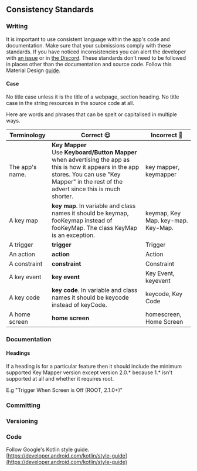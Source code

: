 ## Consistency Standards

### Writing

It is important to use consistent language within the app's code and documentation. Make sure that your submissions comply with these standards. If you have noticed inconsistencies you can alert the developer with [an issue](https://github.com/sds100/KeyMapper/issues/new) or in [the Discord](http://keymapper.club). These standards don't need to be followed in places other than the documentation and source code. Follow this Material Design [guide](https://material.io/design/communication/writing.html).

#### Case

No title case unless it is the title of a webpage, section heading. No title case in the string resources in the source code at all.

Here are words and phrases that can be spelt or capitalised in multiple ways.

| Terminology           | Correct 😍                                                    | Incorrect 👿                        |
| --------------- | ------------------------------------------------------------ | ---------------------------------- |
| The app's name. | **Key Mapper**<br />Use **Keyboard/Button Mapper** when advertising the app as this is how it appears in the app stores. You can use "Key Mapper" in the rest of the advert since this is much shorter. | key mapper, keymapper              |
| A key map       | **key map**. In variable and class names it should be keymap, fooKeymap instead of fooKeyMap. The class KeyMap is an exception. | keymap, Key Map. key-map. Key-Map. |
| A trigger       | **trigger**                                                  | Trigger                            |
| An action       | **action**                                                   | Action                             |
| A constraint    | **constraint**                                               | Constraint                         |
| A key event | **key event** | Key Event, keyevent |
| A key code | **key code**. In variable and class names it should be keycode instead of keyCode. | keycode, Key Code |
| A home screen | **home screen** | homescreen, Home Screen |

### Documentation

#### Headings

If a heading is for a particular feature then it should include the minimum supported Key Mapper version except version 2.0.* because 1.* isn't supported at all and whether it requires root.

E.g "Trigger When Screen is Off (ROOT, 2.1.0+)"

### Committing

### Versioning

### Code

Follow Google's Kotlin style guide. [https://developer.android.com/kotlin/style-guide](https://developer.android.com/kotlin/style-guide)
